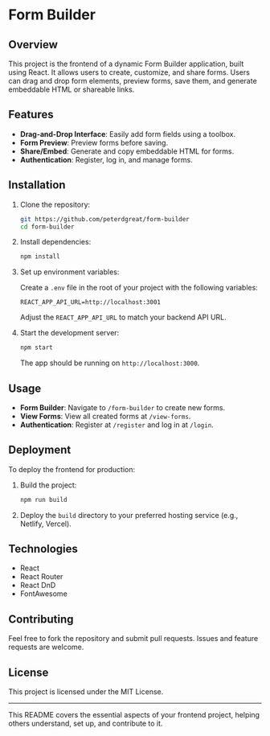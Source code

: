 # Form Builder 

## Overview

This project is the frontend of a dynamic Form Builder application, built using React. It allows users to create, customize, and share forms. Users can drag and drop form elements, preview forms, save them, and generate embeddable HTML or shareable links.

## Features

- **Drag-and-Drop Interface**: Easily add form fields using a toolbox.
- **Form Preview**: Preview forms before saving.
- **Share/Embed**: Generate and copy embeddable HTML for forms.
- **Authentication**: Register, log in, and manage forms.

## Installation

1. Clone the repository:

   ```bash
   git https://github.com/peterdgreat/form-builder
   cd form-builder
   ```

2. Install dependencies:

   ```bash
   npm install
   ```

3. Set up environment variables:

   Create a `.env` file in the root of your project with the following variables:

   ```env
   REACT_APP_API_URL=http://localhost:3001
   ```

   Adjust the `REACT_APP_API_URL` to match your backend API URL.

4. Start the development server:

   ```bash
   npm start
   ```

   The app should be running on `http://localhost:3000`.

## Usage

- **Form Builder**: Navigate to `/form-builder` to create new forms.
- **View Forms**: View all created forms at `/view-forms`.
- **Authentication**: Register at `/register` and log in at `/login`.

## Deployment

To deploy the frontend for production:

1. Build the project:

   ```bash
   npm run build
   ```

2. Deploy the `build` directory to your preferred hosting service (e.g., Netlify, Vercel).

## Technologies

- React
- React Router
- React DnD
- FontAwesome

## Contributing

Feel free to fork the repository and submit pull requests. Issues and feature requests are welcome.

## License

This project is licensed under the MIT License.

---

This README covers the essential aspects of your frontend project, helping others understand, set up, and contribute to it.
